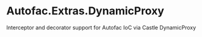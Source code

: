 Autofac.Extras.DynamicProxy
===========================

Interceptor and decorator support for Autofac IoC via Castle DynamicProxy
